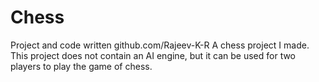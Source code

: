 # Chess
Project and code written github.com/Rajeev-K-R
A chess project I made.
This project does not contain an AI engine, but it can be used for two players to play the game of chess.
